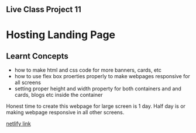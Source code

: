 ## Live Class Project 11

# Hosting Landing Page

## Learnt Concepts

- how to make html and css code for more banners, cards, etc
- how to use flex box proerties properly to make webpages responsive for all screens
- setting proper height and width property for both containers and and cards, blogs etc inside the container 

Honest time to create this webpage for large screen is 1 day. Half day is or making webpage responsive in all other screens.

[netlify link](https://live-project-host-landpage.netlify.app/)